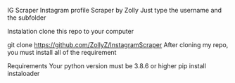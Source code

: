 IG Scraper 
Instagram profile Scraper by Zolly
Just type the username and the subfolder

Instalation
clone this repo to your computer

git clone https://github.com/ZollyZ/InstagramScraper
After cloning my repo, you must install all of the requirement

Requirements
Your python version must be 3.8.6 or higher
pip install instaloader

